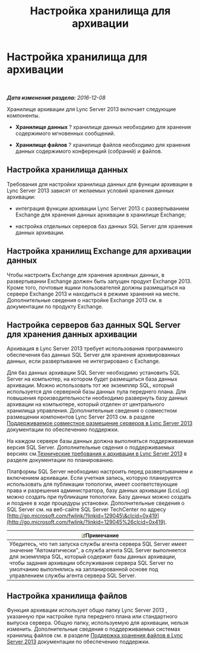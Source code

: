 ﻿---
title: Настройка хранилища для архивации
TOCTitle: Настройка хранилища для архивации
ms:assetid: f751245c-743e-454f-8325-968ae5e3de71
ms:mtpsurl: https://technet.microsoft.com/ru-ru/library/JJ205392(v=OCS.15)
ms:contentKeyID: 49311699
ms.date: 12/10/2016
mtps_version: v=OCS.15
ms.translationtype: HT
---

# Настройка хранилища для архивации

 

_**Дата изменения раздела:** 2016-12-08_

Хранилище архивации для Lync Server 2013 включает следующие компоненты.

  - **Хранилище данных** ? хранилище данных необходимо для хранения содержимого мгновенных сообщений.

  - **Хранилище файлов** ? хранилище файлов необходимо для хранения данных содержимого конференций (собраний) и файлов.

## Настройка хранилища данных

Требования для настройки хранилища данных для функции архивации в Lync Server 2013 зависят от желаемых условий хранения данных архивации:

  - интеграция функции архивации Lync Server 2013 с развертыванием Exchange для хранения данных архивации в хранилище Exchange;

  - настройка отдельных серверов баз данных SQL Server для хранения данных архивации.

## Настройка хранилищ Exchange для архивации данных

Чтобы настроить Exchange для хранения архивных данных, в развертывании Exchange должен быть запущен продукт Exchange 2013. Кроме того, почтовые ящики пользователей должны размещаться на сервере Exchange 2013 и находиться в режиме хранения на месте. Дополнительные сведения о настройке Exchange 2013 см. в документации по продукту Exchange.

## Настройка серверов баз данных SQL Server для хранения данных архивации

Архивация в Lync Server 2013 требует использования программного обеспечения баз данных SQL Server для хранения архивированных данных, если развертывание не интегрировано с Exchange.

Для баз данных архивации SQL Server необходимо установить SQL Server на компьютер, на котором будет размещаться база данных архивации. Можно использовать тот же экземпляр SQL, который используется для серверной базы данных пула переднего плана. Для повышения производительности необходимо развернуть базу данных архивации на компьютере, который отделен от центрального хранилища управления. Дополнительные сведения о совместном размещении компонентов Lync Server 2013 см. в разделе [Поддерживаемое совместное размещение серверов в Lync Server 2013](lync-server-2013-supported-server-collocation.md) документации по обеспечению поддержки.

На каждом сервере базы данных должна выполняться поддерживаемая версия SQL Server. Дополнительные свдения о поддерживаемых версиях см.[Технические требования к архивации в Lync Server 2013](lync-server-2013-technical-requirements-for-archiving.md) в разделе документации по планированию.

Платформы SQL Server необходимо настроить перед развертыванием и включением архивации. Если учетная запись, которую планируется использовать для публикации топологии, имеет соответствующие права и разрешения администратора, базу данных архивации (LcsLog) можно создать при публикации топологии. Базу данных можно создать и позднее в ходе процедуры установки. Дополнительные сведения о SQL Server см. на веб-сайте SQL Server TechCenter по адресу [http://go.microsoft.com/fwlink/?linkid=129045\&clcid=0x419](http://go.microsoft.com/fwlink/?linkid=129045%26clcid=0x419).

<table>
<thead>
<tr class="header">
<th><img src="images/Gg398412.note(OCS.15).gif" title="note" alt="note" />Примечание</th>
</tr>
</thead>
<tbody>
<tr class="odd">
<td>Убедитесь, что тип запуска службы агента сервера SQL Server имеет значение &quot;Автоматически&quot;, а служба агента SQL Server выполняется для экземпляра SQL, который содержит базы данных архивации, чтобы задания архивации обслуживания сервера SQL Server по умолчанию выполнялись на запланированной основе под управлением службы агента сервера SQL Server.</td>
</tr>
</tbody>
</table>


## Настройка хранилища файлов

Функция архивации использует общю папку Lync Server 2013 , указанную при настройке пула переднего плана или стандартного выпуска сервера. Общую папку, используемую для архивации, нельзя изменить. Дополнительные сведения о поддерживаемых системах хранилищ файлов см. в разделе [Поддержка хранения файлов в Lync Server 2013](lync-server-2013-file-storage-support.md) документации по обеспечению поддержки.

